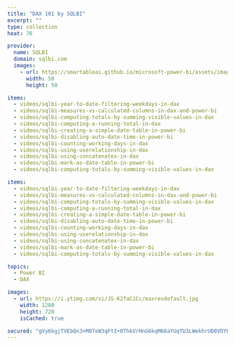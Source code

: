 ```yaml
---
title: "DAX 101 by SQLBI"
excerpt: ""
type: collection
heat: 76

provider:
  name: SQLBI
  domain: sqlbi.com
  images:
    - url: https://smartableai.github.io/microsoft-power-bi/assets/images/organizations/sqlbi.com-50x50.jpg
      width: 50
      height: 50

items:
  - videos/sqlbi-year-to-date-filtering-weekdays-in-dax
  - videos/sqlbi-measures-vs-calculated-columns-in-dax-and-power-bi
  - videos/sqlbi-computing-totals-by-summing-visible-values-in-dax
  - videos/sqlbi-computing-a-running-total-in-dax
  - videos/sqlbi-creating-a-simple-date-table-in-power-bi
  - videos/sqlbi-disabling-auto-date-time-in-power-bi
  - videos/sqlbi-counting-working-days-in-dax
  - videos/sqlbi-using-userelationship-in-dax
  - videos/sqlbi-using-concatenatex-in-dax
  - videos/sqlbi-mark-as-date-table-in-power-bi
  - videos/sqlbi-computing-totals-by-summing-visible-values-in-dax

items:
  - videos/sqlbi-year-to-date-filtering-weekdays-in-dax
  - videos/sqlbi-measures-vs-calculated-columns-in-dax-and-power-bi
  - videos/sqlbi-computing-totals-by-summing-visible-values-in-dax
  - videos/sqlbi-computing-a-running-total-in-dax
  - videos/sqlbi-creating-a-simple-date-table-in-power-bi
  - videos/sqlbi-disabling-auto-date-time-in-power-bi
  - videos/sqlbi-counting-working-days-in-dax
  - videos/sqlbi-using-userelationship-in-dax
  - videos/sqlbi-using-concatenatex-in-dax
  - videos/sqlbi-mark-as-date-table-in-power-bi
  - videos/sqlbi-computing-totals-by-summing-visible-values-in-dax

topics:
  - Power BI
  - DAX

images:
  - url: https://i.ytimg.com/vi/JS-K2faCiCc/maxresdefault.jpg
    width: 1280
    height: 720
    isCached: true

secured: "gVy6kgjTVEbQn3+M0TeW3qFtI+0ThkVrHnG6kqM66aYUqTU3LWekhrUD0VDYPNjFYL41v7IztWLPMZPJP+ztcIS/q+x9P4Zx7no3SUAiKxjKbfJFjNEhPFuaM8biA2PMnw0oE8tqHZNF7a0r0VamYAFc7vD++bBTtAnzwax3bnkdqL+7H6XUneAKJKFcldtOKev/BREQnrds6T1v2P9AB1N5BulLWMUKX/sCBTYuBLxbsza7BNQPlFogm8LJkG8BnWqRo6lokCWcOaqFBY2mAZ8LSJOiNwitqD7K23pT4UaxJed2xp9kpML2/MimN0Mrtt1n0+SvtvD0RzRsHgYW2w==;uQo8QjeLgdQorLo6xAu8MQ=="
---
```


